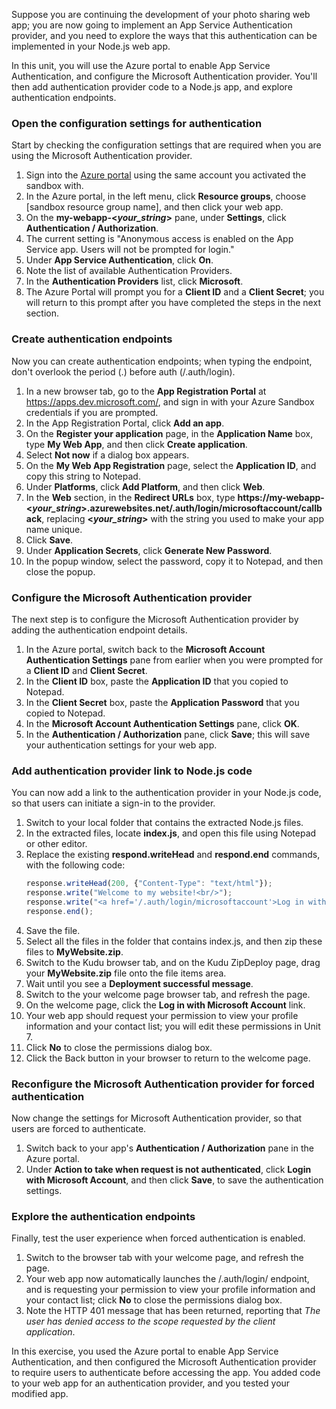 Suppose you are continuing the development of your photo sharing web app; you are now going to implement an App Service Authentication provider, and you need to explore the ways that this authentication can be implemented in your Node.js web app.

In this unit, you will use the Azure portal to enable App Service Authentication, and configure the Microsoft Authentication provider. You'll then add authentication provider code to a Node.js app, and explore authentication endpoints.

### Open the configuration settings for authentication

Start by checking the configuration settings that are required when you are using the Microsoft Authentication provider.

1. Sign into the [Azure portal](https://portal.azure.com/learn.docs.microsoft.com?azure-portal=true) using the same account you activated the sandbox with.
1. In the Azure portal, in the left menu, click **Resource groups**, choose <rgn>[sandbox resource group name]</rgn>, and then click your web app.
1. On the **my-webapp-\<_your_string_\>** pane, under **Settings**, click **Authentication / Authorization**.
1. The current setting is "Anonymous access is enabled on the App Service app. Users will not be prompted for login."
1. Under **App Service Authentication**, click **On**.
1. Note the list of available Authentication Providers.
1. In the **Authentication Providers** list, click **Microsoft**.
1. The Azure Portal will prompt you for a **Client ID** and a **Client Secret**; you will return to this prompt after you have completed the steps in the next section.

### Create authentication endpoints

Now you can create authentication endpoints; when typing the endpoint, don't overlook the period (.) before auth (/.auth/login).

1. In a new browser tab, go to the **App Registration Portal** at https://apps.dev.microsoft.com/, and sign in with your Azure Sandbox credentials if you are prompted.
1. In the App Registration Portal, click **Add an app**.
1. On the **Register your application** page, in the **Application Name** box, type **My Web App**, and then click **Create application**.
1. Select **Not now** if a dialog box appears.
1. On the **My Web App Registration** page, select the **Application ID**, and copy this string to Notepad. 
1. Under **Platforms**, click **Add Platform**, and then click **Web**.
1. In the **Web** section, in the **Redirect URLs** box, type **https://my-webapp-\<_your_string_\>.azurewebsites.net/.auth/login/microsoftaccount/callback**, replacing **\<_your_string_\>** with the string you used to make your app name unique.
1. Click **Save**.
1. Under **Application Secrets**, click **Generate New Password**.
1. In the popup window, select the password, copy it to Notepad, and then close the popup.

### Configure the Microsoft Authentication provider

The next step is to configure the Microsoft Authentication provider by adding the authentication endpoint details.

1. In the Azure portal, switch back to the **Microsoft Account Authentication Settings** pane from earlier when you were prompted for a **Client ID** and **Client Secret**.
1. In the **Client ID** box, paste the **Application ID** that you copied to Notepad.
1. In the **Client Secret** box, paste the **Application Password** that you copied to Notepad.
1. In the **Microsoft Account Authentication Settings** pane, click **OK**.
1. In the **Authentication / Authorization** pane, click **Save**; this will save your authentication settings for your web app.

### Add authentication provider link to Node.js code

You can now add a link to the authentication provider in your Node.js code, so that users can initiate a sign-in to the provider.

1. Switch to your local folder that contains the extracted Node.js files.
1. In the extracted files, locate **index.js**, and open this file using Notepad or other editor.
1. Replace the existing **respond.writeHead** and **respond.end** commands, with the following code:
    ```javascript
    response.writeHead(200, {"Content-Type": "text/html"});
    response.write("Welcome to my website!<br/>");
    response.write("<a href='/.auth/login/microsoftaccount'>Log in with Microsoft Account</a>");
    response.end();
    ```
1. Save the file.
1. Select all the files in the folder that contains index.js, and then zip these files to **MyWebsite.zip**.
1. Switch to the Kudu browser tab, and on the Kudu ZipDeploy page, drag your **MyWebsite.zip** file onto the file items area.
1. Wait until you see a **Deployment successful message**.
1. Switch to the your welcome page browser tab, and refresh the page.
1. On the welcome page, click the **Log in with Microsoft Account** link.
1. Your web app should request your permission to view your profile information and your contact list; you will edit these permissions in Unit 7.
1. Click **No** to close the permissions dialog box.
1. Click the Back button in your browser to return to the welcome page.

### Reconfigure the Microsoft Authentication provider for forced authentication

Now change the settings for Microsoft Authentication provider, so that users are forced to authenticate.

1. Switch back to your app's **Authentication / Authorization** pane in the Azure portal.
1. Under **Action to take when request is not authenticated**, click **Login with Microsoft Account**, and then click **Save**, to save the authentication settings.

### Explore the authentication endpoints

Finally, test the user experience when forced authentication is enabled.

1. Switch to the browser tab with your welcome page, and refresh the page.
1. Your web app now automatically launches the  /.auth/login/<provider> endpoint, and is requesting your permission to view your profile information and your contact list; click **No** to close the permissions dialog box.
1. Note the HTTP 401 message that has been returned, reporting that _The user has denied access to the scope requested by the client application_.

In this exercise, you used the Azure portal to enable App Service Authentication, and then configured the Microsoft Authentication provider to require users to authenticate before accessing the app. You added code to your web app for an authentication provider, and you tested your modified app.